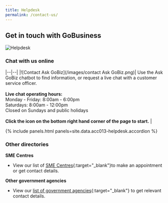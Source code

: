 ```yaml
---
title: Helpdesk
permalink: /contact-us/
---
```


## Get in touch with GoBusiness

![Helpdesk](/images/Helpdesk.jpg)

<h3>Chat with us online</h3>

|--|--|
|![Contact Ask GoBiz](/images/contact Ask GoBiz.png)| Use the Ask GoBiz chatbot to find information, or request a live chat with a customer service officer. <br><br>**Live chat operating hours:**<br>Monday - Friday: 8:00am - 6:00pm<br>Saturdays: 8:00am - 12:00pm<br>Closed on Sundays and public holidays<br><br>**Click the icon on the bottom right hand corner of the page to start.** |

{% include panels.html panels=site.data.acc013-helpdesk.accordion %}

### Other directories

<b>SME Centres</b><br>

* View our list of [SME Centres](/contact-us/sme-centres){:target="_blank"}to make an appointment or get contact details.

<b>Other government agencies</b><br>

* View our [list of government agencies](/contact-us/agencies){:target="_blank"} to get relevant contact details.

<script src="/jquery/jquery.min.js"></script>
<script src="/jquery/resize-tables.js"></script>